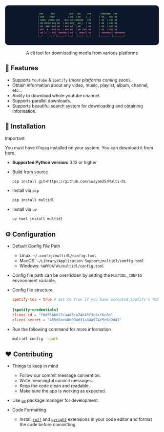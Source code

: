 <div align="center">

![Multi DL](./assets/banner.png)

A cli tool for downloading media from various platforms

</div>

## 🎯 Features

- Supports `YouTube` & `Spotify` (*more platforms coming soon*).
- Obtain information about any video, music, playlist, album, channel, etc...
- Ability to download whole youtube channel.
- Supports parallel downloads.
- Supports beautiful search system for downloading and obtaining information.

## 🚩 Installation

> [!IMPORTANT]
> You must have `FFmpeg` installed on your system. You can download it from [here](https://ffmpeg.org/download.html).

- **Supported Python version:** 3.13 or higher

- Build from source
    ```sh
    pip install git+https://github.com/swayam25/Multi-DL
    ```

- Install via `pip`
    ```sh
    pip install multidl
    ```

- Install via `uv`
    ```sh
    uv tool install multidl
    ```

## ⚙️ Configuration

- Default Config File Path
    - Linux: `~/.config/multidl/config.toml`
    - MacOS: `~/Library/Application Support/multidl/config.toml`
    - Windows: `%APPDATA%/multidl/config.toml`

- Config file path can be overridden by setting the `MULTIDL_CONFIG` environment variable.

- Config file structure
    ```toml
    spotify-tos = true # Set to true if you have accepted Spotify's TOS

    [spotify-credentials]
    client-id = "f0d56bb627ca4d3ca74645f3d8cf6c8b"
    client-secret = "465d0aea0b094d31a84a974e5c6d9d41"
    ```

- Run the following command for more information
    ```sh
    multidl config --path
    ```


## ❤️ Contributing

- Things to keep in mind
    - Follow our commit message convention.
    - Write meaningful commit messages.
    - Keep the code clean and readable.
    - Make sure the app is working as expected.

- Use [`uv`](https://docs.astral.sh/uv/) package manager for development.

- Code Formatting
    - Install [`ruff`](https://docs.astral.sh/ruff/editors/) and [`pyright`](https://microsoft.github.io/pyright/#/installation) extensions in your code editor and format the code before committing.
